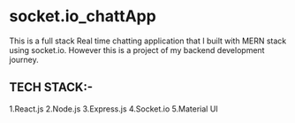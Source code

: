 # socket.io_chattApp
This is a full stack Real time chatting application that I built with MERN stack using socket.io.
However this is a project of my backend development journey.

## TECH STACK:-
1.React.js
2.Node.js
3.Express.js
4.Socket.io
5.Material UI 
